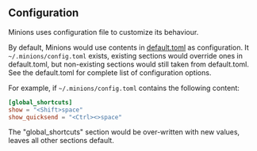 ## Configuration

Minions uses configuration file to customize its behaviour.

By default, Minions would use contents in [default.toml](../config/default.toml) as configuration.
It `~/.minions/config.toml` exists, existing sections would override ones in default.toml, but non-existing sections would still taken from default.toml. See the default.toml for complete list of configuration options.

For example, if `~/.minions/config.toml` contains the following content:

```toml
[global_shortcuts]
show = "<Shift>space"
show_quicksend = "<Ctrl><>space"
```

The "global_shortcuts" section would be over-written with new values, leaves all other sections default.
